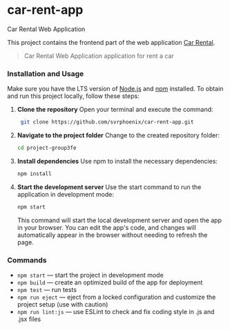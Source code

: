 # car-rent-app

Car Rental Web Application

This project contains the frontend part of the web application
[Car Rental](https://svrphoenix.github.io/car-rent-app).

> Car Rental Web Application application for rent a car

### Installation and Usage

Make sure you have the LTS version of [Node.js](https://nodejs.org/en) and
[npm](https://www.npmjs.com/) installed. To obtain and run this project locally, follow these steps:

1. **Clone the repository** Open your terminal and execute the command:

   ```sh
    git clone https://github.com/svrphoenix/car-rent-app.git
   ```

2. **Navigate to the project folder** Change to the created repository folder:

   ```sh
   cd project-group3fe
   ```

3. **Install dependencies** Use npm to install the necessary dependencies:

   ```sh
   npm install
   ```

4. **Start the development server** Use the start command to run the application in development
   mode:

   ```sh
   npm start
   ```

   This command will start the local development server and open the app in your browser. You can
   edit the app's code, and changes will automatically appear in the browser without needing to
   refresh the page.

### Commands

- `npm start` &mdash; start the project in development mode
- `npm build` &mdash; create an optimized build of the app for deployment
- `npm test` &mdash; run tests
- `npm run eject` &mdash; eject from a locked configuration and customize the project setup (use
  with caution)
- `npm run lint:js` &mdash; use ESLint to check and fix coding style in .js and .jsx files
